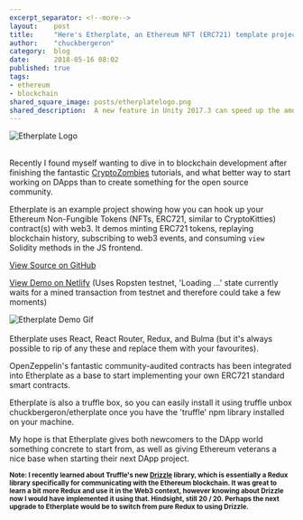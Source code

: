 ```yaml
---
excerpt_separator: <!--more-->
layout:    post
title:     "Here's Etherplate, an Ethereum NFT (ERC721) template project using React + React Router + Redux + Bulma"
author:    "chuckbergeron"
category:  blog
date:      2018-05-16 08:02
published: true
tags:
- ethereum
- blockchain
shared_square_image: posts/etherplatelogo.png
shared_description:  A new feature in Unity 2017.3 can speed up the amount of time you spend developing and in turn improve your life.
---
```


<div class="row">
  <div class="twelve columns">
    <img src="https://raw.githubusercontent.com/chuckbergeron/etherplate/master/app/images/logos/etherplate-logo--red--lg.png" class="img-responsive" alt="Etherplate Logo">
  </div>
</div>
<br />

Recently I found myself wanting to dive in to blockchain development after finishing the fantastic <a href="https://cryptozombies.io/">CryptoZombies</a> tutorials, and what better way to start working on DApps than to create something for the open source community.

Etherplate is an example project showing how you can hook up your Ethereum Non-Fungible Tokens (NFTs, ERC721, similar to CryptoKitties) contract(s) with web3. It demos minting ERC721 tokens, replaying blockchain history, subscribing to web3 events, and consuming `view` Solidity methods in the JS frontend.

[View Source on GitHub](https://github.com/chuckbergeron/etherplate)

[View Demo on Netlify](http://etherplate.netlify.com/) (Uses Ropsten testnet, 'Loading …' state currently waits for a mined transaction from testnet and therefore could take a few moments)

<div class="row">
  <div class="twelve columns">
    <img src="https://raw.githubusercontent.com/chuckbergeron/etherplate/master/app/images/etherplate-demo.gif" class="img-responsive" alt="Etherplate Demo Gif">
  </div>
</div>

<!--more-->

<br />
Etherplate uses React, React Router, Redux, and Bulma (but it's always possible to rip of any these and replace them with your favourites).

OpenZeppelin's fantastic community-audited contracts has been integrated into Etherplate as a base to start implementing your own ERC721 standard smart contracts.

Etherplate is also a truffle box, so you can easily install it using truffle unbox chuckbergeron/etherplate once you have the 'truffle' npm library installed on your machine.

My hope is that Etherplate gives both newcomers to the DApp world something concrete to start from, as well as giving Ethereum veterans a nice base when starting their next DApp project.

<small><strong>Note: I recently learned about Truffle's new <a href="http://truffleframework.com/blog/drizzle-reactive-ethereum-data-for-front-ends">Drizzle</a> library, which is essentially a Redux library specifically for communicating with the Ethereum blockchain. It was great to learn a bit more Redux and use it in the Web3 context, however knowing about Drizzle now I would have implemented it using that. Hindsight, still 20 / 20. Perhaps the next upgrade to Etherplate would be to switch from pure Redux to using Drizzle.</strong></small>
